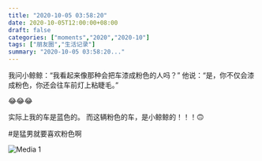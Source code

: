 ```yaml
---
title: "2020-10-05 03:58:20"
date: 2020-10-05T12:00:00+08:00
draft: false
categories: ["moments","2020","2020-10"]
tags: ["朋友圈","生活记录"]
summary: "2020-10-05 03:58:20..."
---
```


我问小鲸鲸：“我看起来像那种会把车漆成粉色的人吗？”
他说：“是，你不仅会漆成粉色，你还会往车前灯上粘睫毛。”

😂😂😂

实际上我的车是蓝色的。
而这辆粉色的车，是小鲸鲸的！！！🙃

#是猛男就要喜欢粉色啊

![Media 1](/Moments/photos/2020-10-05/202010050358200.jpg)

